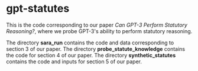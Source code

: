 # gpt-statutes
This is the code corresponding to our paper *Can GPT-3 Perform Statutory Reasoning?*, where we probe GPT-3's ability to perform statutory reasoning.  

The directory **sara_run** contains the code and data corresponding to section 3 of our paper.  The directory **probe_statute_knowledge** contains the code for section 4 of our paper.  The directory **synthetic_statutes** contains the code and inputs for section 5 of our paper.
